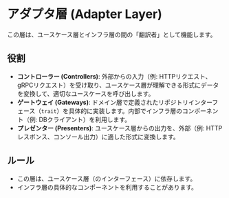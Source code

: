 # アダプタ層 (Adapter Layer)

この層は、ユースケース層とインフラ層の間の「翻訳者」として機能します。

## 役割

-   **コントローラー (Controllers)**: 外部からの入力（例: HTTPリクエスト、gRPCリクエスト）を受け取り、ユースケース層が理解できる形式にデータを変換して、適切なユースケースを呼び出します。
-   **ゲートウェイ (Gateways)**: ドメイン層で定義されたリポジトリインターフェース（`trait`）を具体的に実装します。内部でインフラ層のコンポーネント（例: DBクライアント）を利用します。
-   **プレゼンター (Presenters)**: ユースケース層からの出力を、外部（例: HTTPレスポンス、コンソール出力）に適した形式に変換します。

## ルール

-   この層は、ユースケース層（のインターフェース）に依存します。
-   インフラ層の具体的なコンポーネントを利用することがあります。